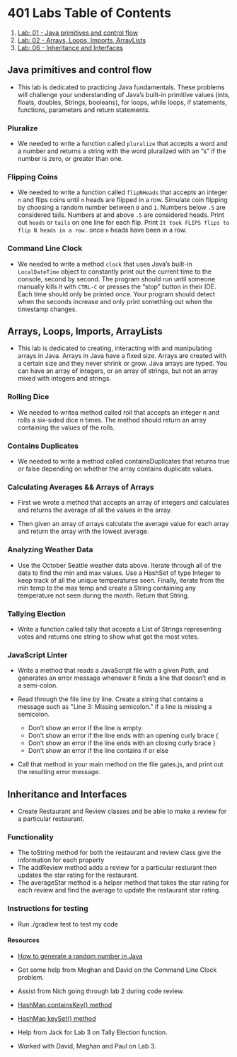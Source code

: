 # 401 Labs Table of Contents

1. [Lab: 01 - Java primitives and control flow](#Java-primitive-and-control-flow)
2. [Lab: 02 - Arrays, Loops, Imports, ArrayLists](#Arrays,-Loops,-Imports,-ArrayLists)
3. [Lab: 06 - Inheritance and Interfaces](#Inheritance-and-Interfaces)

## Java primitives and control flow

- This lab is dedicated to practicing Java fundamentals. These problems will challenge your understanding of Java’s built-in primitive values (ints, floats, doubles, Strings, booleans), for loops, while loops, if statements, functions, parameters and return statements.

### Pluralize

- We needed to write a function called ```pluralize``` that accepts a word and a number and returns a string with the word pluralized with an “s” if the number is zero, or greater than one.

### Flipping Coins

- We needed to write a function called ```flipNHeads``` that accepts an integer ```n``` and flips coins until ```n``` heads are flipped in a row. Simulate coin flipping by choosing a random number between ```0``` and ```1```. Numbers below ```.5``` are considered tails. Numbers at and above ```.5``` are considered heads. Print out ```heads``` or ```tails``` on one line for each flip. Print ```It took FLIPS flips to flip N heads in a row.``` once ```n``` heads have been in a row.

### Command Line Clock

- We needed to write a method ```clock``` that uses Java’s built-in ```LocalDateTime``` object to constantly print out the current time to the console, second by second. The program should run until someone manually kills it with ```CTRL-C``` or presses the “stop” button in their IDE. Each time should only be printed once. Your program should detect when the seconds increase and only print something out when the timestamp changes.

## Arrays, Loops, Imports, ArrayLists

- This lab is dedicated to creating, interacting with and manipulating arrays in Java. Arrays in Java have a fixed size. Arrays are created with a certain size and they never shrink or grow. Java arrays are typed. You can have an array of integers, or an array of strings, but not an array mixed with integers and strings.

### Rolling Dice

- We needed to writea method called roll that accepts an integer n and rolls a six-sided dice n times. The method should return an array containing the values of the rolls.

### Contains Duplicates

- We needed to write a method called containsDuplicates that returns true or false depending on whether the array contains duplicate values.

### Calculating Averages && Arrays of Arrays

- First we wrote a method that accepts an array of integers and calculates and returns the average of all the values in the array.

- Then given an array of arrays calculate the average value for each array and return the array with the lowest average.

### Analyzing Weather Data

- Use the October Seattle weather data above. Iterate through all of the data to find the min and max values. Use a HashSet of type Integer to keep track of all the unique temperatures seen. Finally, iterate from the min temp to the max temp and create a String containing any temperature not seen during the month. Return that String.

### Tallying Election

- Write a function called tally that accepts a List of Strings representing votes and returns one string to show what got the most votes.

### JavaScript Linter

- Write a method that reads a JavaScript file with a given Path, and generates an error message whenever it finds a line that doesn’t end in a semi-colon.

- Read through the file line by line. Create a string that contains a message such as "Line 3: Missing semicolon." if a line is missing a semicolon.
  - Don’t show an error if the line is empty.
  - Don’t show an error if the line ends with an opening curly brace {
  - Don’t show an error if the line ends with an closing curly brace }
  - Don’t show an error if the line contains if or else
- Call that method in your main method on the file gates.js, and print out the resulting error message.

## Inheritance and Interfaces

- Create Restaurant and Review classes and be able to make a review for a particular restaurant.

### Functionality

- The toString method for both the restaurant and review class give the information for each property
- The addReview method adds a review for a particular resturant then updates the star rating for the restaurant.
- The averageStar method is a helper method that takes the star rating for each review and find the average to update the restaurant star rating.

### Instructions for testing

- Run ./gradlew test to test my code

#### Resources

- [How to generate a random number in Java](https://www.educative.io/edpresso/how-to-generate-random-numbers-in-java)

- Got some help from Meghan and David on the Command Line Clock problem.

- Assist from Nich going through lab 2 during code review.

- [HashMap containsKey() method](https://www.geeksforgeeks.org/hashmap-containskey-method-in-java/)

- [HashMap keySet() method](https://www.geeksforgeeks.org/hashmap-keyset-method-in-java/)

- Help from Jack for Lab 3 on Tally Election function.

- Worked with David, Meghan and Paul on Lab 3.
